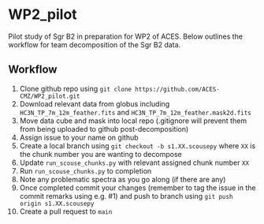 # WP2_pilot

Pilot study of Sgr B2 in preparation for WP2 of ACES. Below outlines the workflow
for team decomposition of the Sgr B2 data.

Workflow
--------

1. Clone github repo using ``git clone https://github.com/ACES-CMZ/WP2_pilot.git``
2. Download relevant data from globus including ``HC3N_TP_7m_12m_feather.fits``
   and ``HC3N_TP_7m_12m_feather.mask2d.fits``
3. Move data cube and mask into local repo (.gitignore will prevent them from
   being uploaded to github post-decomposition)
4. Assign issue to your name on github
5. Create a local branch using ``git checkout -b s1.XX.scousepy`` where `XX` is
   the chunk number you are wanting to decompose
6. Update ``run_scouse_chunks.py`` with relevant assigned chunk number ``XX``
7. Run ``run_scouse_chunks.py`` to completion
8. Note any problematic spectra as you go along (if there are any)
9. Once completed commit your changes (remember to tag the issue in the commit
   remarks using e.g. #1) and push to branch using ``git push origin s1.XX.scousepy``
10. Create a pull request to ``main``
